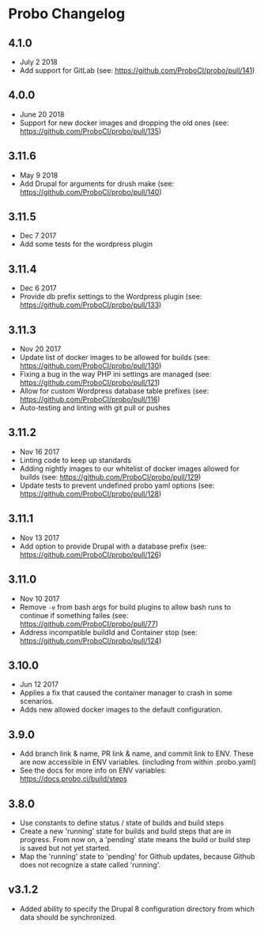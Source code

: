 # Probo Changelog


## 4.1.0
  - July 2 2018
  - Add support for GitLab (see: https://github.com/ProboCI/probo/pull/141)

## 4.0.0
 - June 20 2018
 - Support for new docker images and dropping the old ones (see: https://github.com/ProboCI/probo/pull/135)

## 3.11.6
 - May 9 2018
 - Add Drupal for arguments for drush make (see: https://github.com/ProboCI/probo/pull/140)

## 3.11.5
 - Dec 7 2017
 - Add some tests for the wordpress plugin

## 3.11.4
 - Dec 6 2017
 - Provide db prefix settings to the Wordpress plugin (see: https://github.com/ProboCI/probo/pull/133)

## 3.11.3
 - Nov 20 2017
 - Update list of docker images to be allowed for builds (see: https://github.com/ProboCI/probo/pull/130)
 - Fixing a bug in the way PHP ini settings are managed (see: https://github.com/ProboCI/probo/pull/121)
 - Allow for custom Wordpress database table prefixes (see: https://github.com/ProboCI/probo/pull/116)
 - Auto-testing and linting with git pull or pushes

## 3.11.2
 - Nov 16 2017
 - Linting code to keep up standards
 - Adding nightly images to our whitelist of docker images allowed for builds (see: https://github.com/ProboCI/probo/pull/129)
 - Update tests to prevent undefined probo yaml options (see: https://github.com/ProboCI/probo/pull/128)

## 3.11.1
 - Nov 13 2017
 - Add option to provide Drupal with a database prefix (see: https://github.com/ProboCI/probo/pull/126)

## 3.11.0
 - Nov 10 2017
 - Remove `-e` from bash args for build plugins to allow bash runs to continue if something failes (see: https://github.com/ProboCI/probo/pull/77)
 - Address incompatible buildId and Container stop (see: https://github.com/ProboCI/probo/pull/124)

## 3.10.0
 - Jun 12 2017
 - Applies a fix that caused the container manager to crash in some scenarios.
 - Adds new allowed docker images to the default configuration.

## 3.9.0
 - Add branch link & name, PR link & name, and commit link to ENV. These are now accessible in ENV variables. (including from within .probo.yaml)
 - See the docs for more info on ENV variables: https://docs.probo.ci/build/steps

## 3.8.0
 - Use constants to define status / state of builds and build steps
 - Create a new 'running' state for builds and build steps that are in progress. From now on, a 'pending' state means the build or build step is saved but not yet started.
 - Map the 'running' state to 'pending' for Github updates, because Github does not recognize a state called 'running'.

## v3.1.2

 - Added ability to specify the Drupal 8 configuration directory from which data should be synchronized.
